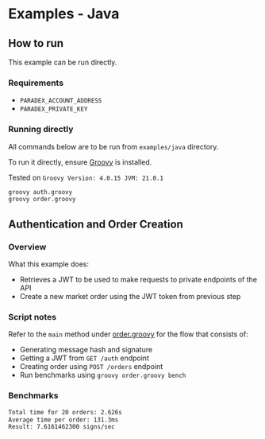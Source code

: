 # Examples - Java

## How to run

This example can be run directly.

### Requirements

* `PARADEX_ACCOUNT_ADDRESS`
* `PARADEX_PRIVATE_KEY`

### Running directly

All commands below are to be run from `examples/java` directory.

To run it directly, ensure [Groovy](https://groovy-lang.org/install.html) is installed.

Tested on `Groovy Version: 4.0.15 JVM: 21.0.1`

```bash
groovy auth.groovy
groovy order.groovy
```

## Authentication and Order Creation

### Overview

What this example does:

* Retrieves a JWT to be used to make requests to private endpoints of the API
* Create a new market order using the JWT token from previous step

### Script notes

Refer to the `main` method under [order.groovy](order.groovy#L29) for the flow that consists of:

* Generating message hash and signature
* Getting a JWT from `GET /auth` endpoint
* Creating order using `POST /orders` endpoint
* Run benchmarks using `groovy order.groovy bench`

### Benchmarks

```bash
Total time for 20 orders: 2.626s
Average time per order: 131.3ms
Result: 7.6161462300 signs/sec
```
